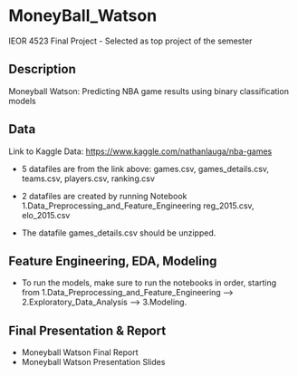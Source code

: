 # MoneyBall_Watson
IEOR 4523 Final Project - Selected as top project of the semester

## Description
Moneyball Watson: Predicting NBA game results using binary classification models

## Data 
Link to Kaggle Data: https://www.kaggle.com/nathanlauga/nba-games

- 5 datafiles are from the link above: 
games.csv, games_details.csv, teams.csv, players.csv, ranking.csv

- 2 datafiles are created by running Notebook 1.Data_Preprocessing_and_Feature_Engineering
reg_2015.csv, elo_2015.csv

- The datafile games_details.csv should be unzipped. 

## Feature Engineering, EDA, Modeling
- To run the models, make sure to run the notebooks in order, starting from 1.Data_Preprocessing_and_Feature_Engineering --> 2.Exploratory_Data_Analysis --> 3.Modeling.

## Final Presentation & Report 
- Moneyball Watson Final Report
- Moneyball Watson Presentation Slides

